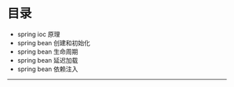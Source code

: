 目录
==
* spring ioc 原理
* spring bean 创建和初始化
* spring bean 生命周期
* spring bean 延迟加载
* spring bean 依赖注入
----
